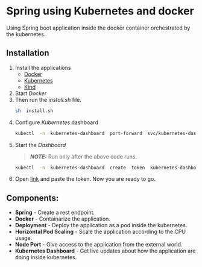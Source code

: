 # Spring using Kubernetes and docker
Using Spring boot application inside the docker container orchestrated by the kubernetes.

  

## Installation
1. Install the applications
    * [Docker](https://docs.docker.com/engine/install/)
    * [Kubernetes](https://kubernetes.io/docs/tasks/tools/)
    * [Kind](https://kind.sigs.k8s.io/docs/user/quick-start/)
 2. Start _Docker_
3. Then run the *install.sh* file.
	```bash
	sh  install.sh
	```
4. Configure _Kubernetes_ dashboard
	```bash
	kubectl  -n  kubernetes-dashboard  port-forward  svc/kubernetes-dashboard-kong-proxy  8443:443
    ```
5. Start the _Dashboard_
    > **_NOTE:_** Run only after the above code runs.
    ```bash
	kubectl  -n  kubernetes-dashboard  create  token  kubernetes-dashboard-web
	```
5. Open [link](https://localhost:8443/) and paste the token. Now you are ready to go.

## Components:
- __Spring__ - Create a rest endpoint.
- __Docker__ - Containarize the application.
- __Deployment__ - Deploy the application as a pod inside the kubernetes.
- __Horizontal Pod Scaling__ - Scale the application according to the CPU usage.
- __Node Port__ - Give access to the application from the external world.
- __Kubernetes Dashboard__ - Get live updates about how the application are doing inside kubernetes.